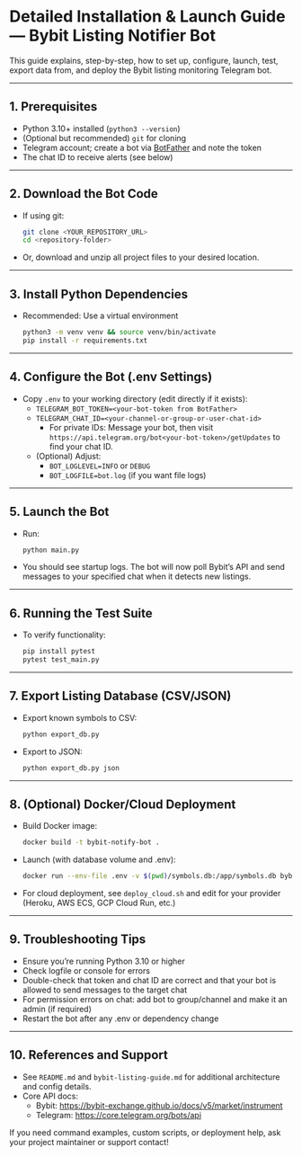 # Detailed Installation & Launch Guide — Bybit Listing Notifier Bot

This guide explains, step-by-step, how to set up, configure, launch, test, export data from, and deploy the Bybit listing monitoring Telegram bot.

---
## 1. Prerequisites

- Python 3.10+ installed (`python3 --version`)
- (Optional but recommended) `git` for cloning
- Telegram account; create a bot via [BotFather](https://core.telegram.org/bots#botfather) and note the token
- The chat ID to receive alerts (see below)

---
## 2. Download the Bot Code
- If using git:
  ```sh
  git clone <YOUR_REPOSITORY_URL>
  cd <repository-folder>
  ```
- Or, download and unzip all project files to your desired location.

---
## 3. Install Python Dependencies
- Recommended: Use a virtual environment
  ```sh
  python3 -m venv venv && source venv/bin/activate
  pip install -r requirements.txt
  ```

---
## 4. Configure the Bot (.env Settings)
- Copy `.env` to your working directory (edit directly if it exists):
  - `TELEGRAM_BOT_TOKEN=<your-bot-token from BotFather>`
  - `TELEGRAM_CHAT_ID=<your-channel-or-group-or-user-chat-id>`
    - For private IDs: Message your bot, then visit `https://api.telegram.org/bot<your-bot-token>/getUpdates` to find your chat ID.
  - (Optional) Adjust:
    - `BOT_LOGLEVEL=INFO` or `DEBUG`
    - `BOT_LOGFILE=bot.log` (if you want file logs)

---
## 5. Launch the Bot
- Run:
  ```sh
  python main.py
  ```
- You should see startup logs. The bot will now poll Bybit’s API and send messages to your specified chat when it detects new listings.

---
## 6. Running the Test Suite
- To verify functionality:
  ```sh
  pip install pytest
  pytest test_main.py
  ```

---
## 7. Export Listing Database (CSV/JSON)
- Export known symbols to CSV:
  ```sh
  python export_db.py
  ```
- Export to JSON:
  ```sh
  python export_db.py json
  ```

---
## 8. (Optional) Docker/Cloud Deployment
- Build Docker image:
  ```sh
  docker build -t bybit-notify-bot .
  ```
- Launch (with database volume and .env):
  ```sh
  docker run --env-file .env -v $(pwd)/symbols.db:/app/symbols.db bybit-notify-bot
  ```
- For cloud deployment, see `deploy_cloud.sh` and edit for your provider (Heroku, AWS ECS, GCP Cloud Run, etc.)

---
## 9. Troubleshooting Tips
- Ensure you’re running Python 3.10 or higher
- Check logfile or console for errors
- Double-check that token and chat ID are correct and that your bot is allowed to send messages to the target chat
- For permission errors on chat: add bot to group/channel and make it an admin (if required)
- Restart the bot after any .env or dependency change

---
## 10. References and Support
- See `README.md` and `bybit-listing-guide.md` for additional architecture and config details.
- Core API docs:
  - Bybit: https://bybit-exchange.github.io/docs/v5/market/instrument
  - Telegram: https://core.telegram.org/bots/api

If you need command examples, custom scripts, or deployment help, ask your project maintainer or support contact!

